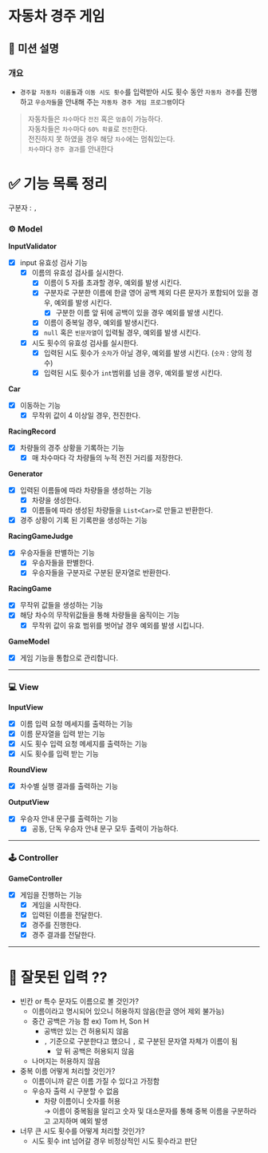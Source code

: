 # 자동차 경주 게임

## 🚀 미션 설명

### 개요

- `경주할 자동차 이름들`과 `이동 시도 횟수`를 입력받아 시도 횟수 동안 `자동차 경주`를 진행하고
  `우승자들`을 안내해 주는 `자동차 경주 게임 프로그램`이다

> 자동차들은 `차수`마다 `전진` 혹은 `멈춤`이 가능하다.<br>
> 자동차들은 `차수`마다 `60% 확률`로 `전진`한다. <br>
> 전진하지 못 하였을 경우 해당 `차수`에는 멈춰있는다. <br>
> `차수`마다 `경주 결과`를 안내한다

# ✅ 기능 목록 정리

구분자 : `,`

### **⚙️ Model**

**InputValidator**

- [x]  input 유효성 검사 기능
    - [x]  이름의 유효성 검사를 실시한다.
        - [x]  이름이 5 자를 초과할 경우, 예외를 발생 시킨다.
        - [x]  구분자로 구분한 이름에 한글 영어 공백 제외 다른 문자가 포함되어 있을 경우, 예외를 발생 시킨다.
            - [x]  구분한 이름 앞 뒤에 공백이 있을 경우 예외를 발생 시킨다.
        - [x] 이름이 중복일 경우, 예외를 발생시킨다.
        - [x]  `null` 혹은 `빈문자열`이 입력될 경우, 예외를 발생 시킨다.
    - [x]  시도 횟수의 유효성 검사를 실시한다.
        - [x]  입력된 시도 횟수가 `숫자`가 아닐 경우, 예외를 발생 시킨다. (`숫자` : 양의 정수)
        - [x]  입력된 시도 횟수가 `int`범위를 넘을 경우, 예외를 발생 시킨다.

**Car**

- [x]  이동하는 기능
    - [x]  무작위 값이 4 이상일 경우, 전진한다.

**RacingRecord**

- [x]  차량들의 경주 상황을 기록하는 기능
    - [x] 매 차수마다 각 차량들의 누적 전진 거리를 저장한다.

**Generator**

- [x]  입력된 이름들에 따라 차량들을 생성하는 기능
    - [x]  차량을 생성한다.
    - [x]  이름들에 따라 생성된 차량들을 `List<Car>`로 만들고 반환한다.
- [x] 경주 상황이 기록 된 기록판을 생성하는 기능

**RacingGameJudge**

- [x]  우승자들을 판별하는 기능
    - [x]  우승자들을 판별한다.
    - [x]  우승자들을 구분자로 구분된 문자열로 반환한다.

**RacingGame**

- [x]  무작위 값들을 생성하는 기능
- [x]  해당 차수의 무작위값들을 통해 차량들을 움직이는 기능
    - [x] 무작위 값이 유효 범위를 벗어날 경우 예외를 발생 시킵니다.

**GameModel**

- [x]  게임 기능을 통합으로 관리합니다.

---

### **💻 View**

**InputView**

- [x]  이름 입력 요청 메세지를 출력하는 기능
- [x]  이름 문자열을 입력 받는 기능
- [x]  시도 횟수 입력 요청 메세지를 출력하는 기능
- [x]  시도 횟수를 입력 받는 기능

**RoundView**

- [x]  차수별 실행 결과를 출력하는 기능

**OutputView**

- [x]  우승자 안내 문구를 출력하는 기능
    - [x]  공동, 단독 우승자 안내 문구 모두 출력이 가능하다.

---

### **🕹️ Controller**

**GameController**

- [x]  게임을 진행하는 기능
    - [x]  게임을 시작한다.
    - [x]  입력된 이름을 전달한다.
    - [x]  경주를 진행한다.
    - [x]  경주 결과를 전달한다.

---

# 🤔 잘못된 입력 ??

- 빈칸 or 특수 문자도 이름으로 볼 것인가?
    - 이름이라고 명시되어 있으니 허용하지 않음(한글 영어 제외 불가능)
    - 중간 공백은 가능 함 ex) Tom H, Son H
        - 공백만 있는 건 허용되지 않음
        - `,` 기준으로 구분한다고 했으니 `,` 로 구분된 문자열 자체가 이름이 됨
            - 앞 뒤 공백은 허용되지 않음
    - 나머지는 허용하지 않음
- 중복 이름 어떻게 처리할 것인가?
    - 이름이니까 같은 이름 가질 수 있다고 가정함
    - 우승자 출력 시 구분할 수 없음
        - 차량 이름이니 숫자를 허용 <br> → 이름이 중복됨을 알리고 숫자 및 대소문자를 통해 중복 이름을 구분하라고 고지하며 예외 발생
- 너무 큰 시도 횟수를 어떻게 처리할 것인가?
    - 시도 횟수 int 넘어갈 경우 비정상적인 시도 횟수라고 판단